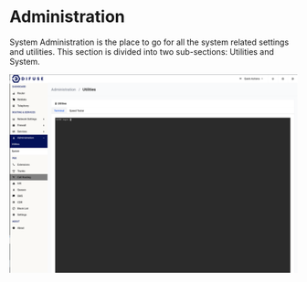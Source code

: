 # Administration

System Administration is the place to go for all the system related settings and utilities. This section is divided into two sub-sections: Utilities and System.

<a data-fancybox data-src="./img/0.png" data-caption="Administration">
  <img src="./img/0.png" />
</a>